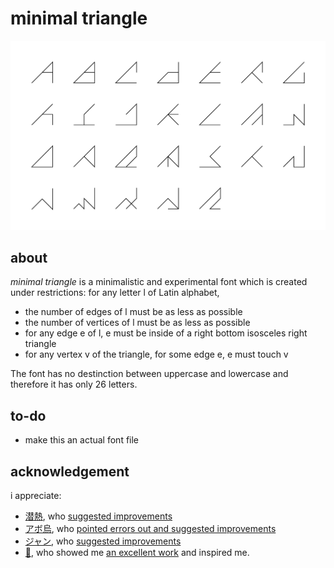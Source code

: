 # minimal triangle

![preview](/images/preview.png)

## about
*minimal triangle* is a minimalistic and experimental font which is created under restrictions: for any letter l of Latin alphabet,

- the number of edges of l must be as less as possible
- the number of vertices of l must be as less as possible
- for any edge e of l, e must be inside of a right bottom isosceles right triangle
- for any vertex v of the triangle, for some edge e, e must touch v

The font has no destinction between uppercase and lowercase and therefore it has only 26 letters.

## to-do

- make this an actual font file

## acknowledgement
i appreciate:

- [潜熱](https://twitter.com/latent_heat),  who [suggested improvements](https://twitter.com/-/status/1008296839345364992)
- [アボ烏](https://twitter.com/avocado_oolong), who [pointed errors out and suggested improvements](https://twitter.com/-/status/1008299590737584133)
- [ジャン](https://twitter.com/Jean_w_Grenier2), who [suggested improvements](https://twitter.com/-/status/1008297209001988096)
- [🦀](https://twitter.com/kani_daisakusen), who showed me [an excellent work](https://twitter.com/-/status/1008331346605772802) and inspired me.
